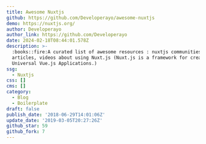 ```yaml
---
title: Awesome Nuxtjs
github: https://github.com/Developerayo/awesome-nuxtjs
demo: https://nuxtjs.org/
author: Developerayo
author_link: https://github.com/Developerayo
date: 2024-02-18T08:44:01.578Z
description: >-
  :books::fire:A curated list of awesome resources : nuxtjs communities,
  articles, videos about using Nuxt.js (Nuxt.js is a framework for creating
  Universal Vue.js Applications.)
ssg:
  - Nuxtjs
css: []
cms: []
category:
  - Blog
  - Boilerplate
draft: false
publish_date: '2018-06-29T14:01:06Z'
update_date: '2019-03-05T20:27:26Z'
github_star: 59
github_fork: 7
---
```


